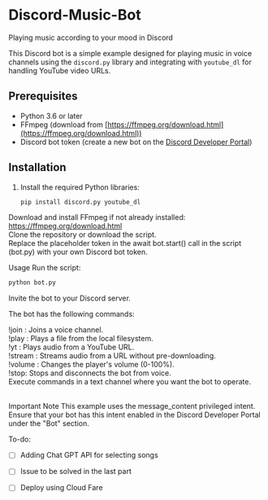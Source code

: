 # Discord-Music-Bot
Playing music according to your mood in Discord

This Discord bot is a simple example designed for playing music in voice channels using the `discord.py` library and integrating with `youtube_dl` for handling YouTube video URLs.

## Prerequisites

- Python 3.6 or later
- FFmpeg (download from [https://ffmpeg.org/download.html](https://ffmpeg.org/download.html))
- Discord bot token (create a new bot on the [Discord Developer Portal](https://discord.com/developers/applications))

## Installation

1. Install the required Python libraries:

   ```bash
   pip install discord.py youtube_dl

   ```
Download and install FFmpeg if not already installed: https://ffmpeg.org/download.html
<br>
Clone the repository or download the script.
<br>
Replace the placeholder token in the await bot.start() call in the script (bot.py) with your own Discord bot token.

Usage
Run the script:

```bash
python bot.py
```

Invite the bot to your Discord server.
<br>
<p>
The bot has the following commands:

!join <channel>: Joins a voice channel.
<br>
!play <query>: Plays a file from the local filesystem.
<br>
!yt <url>: Plays audio from a YouTube URL.
<br>
!stream <url>: Streams audio from a URL without pre-downloading.
<br>
!volume <volume>: Changes the player's volume (0-100%).
<br>
!stop: Stops and disconnects the bot from voice.
<br>
Execute commands in a text channel where you want the bot to operate.
</p>
<br>
Important Note
This example uses the message_content privileged intent. Ensure that your bot has this intent enabled in the Discord Developer Portal under the "Bot" section.


To-do:
- [ ] Adding Chat GPT API for selecting songs
- [ ] Issue to be solved in the last part
- [ ] Deploy using Cloud Fare
      
